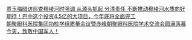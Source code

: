   
[贾玉梅暗访巡查穆棱河时强调 从源头抓起 分清责任 不断推动穆棱河水质向好](http://www.dianyue.me/archives/543/46s55bodtjsznmkp/)  
[期待！巴中这个投资4.5亿的大项目，今年底将全面完工](http://www.dianyue.me/archives/971/ogluemg65nwepisv/)  
[朝聚眼科医院集团功检学组质量会议暨赤峰朝聚眼科医院学术交流会圆满落幕](http://www.dianyue.me/archives/351/dpac4c8qqev0081z/)  
[今天，致敬中国军人！](http://www.dianyue.me/archives/925/fq7wrzordj34x9bu/)